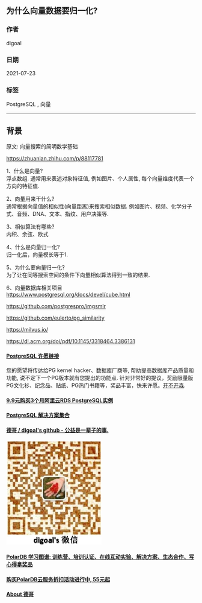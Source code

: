 ## 为什么向量数据要归一化?   
  
### 作者  
digoal  
  
### 日期  
2021-07-23  
  
### 标签  
PostgreSQL , 向量  
  
----  
  
## 背景  
  
原文: 向量搜索的简明数学基础  
  
https://zhuanlan.zhihu.com/p/88117781  
  
1、什么是向量?  
浮点数组. 通常用来表述对象特征值, 例如图片、个人属性, 每个向量维度代表一个方向的特征值.   
  
2、向量用来干什么?  
通常根据向量值的相似性(向量距离)来搜索相似数据. 例如图片、视频、化学分子式、音频、DNA、文本、指纹、用户决策等.    
  
3、相似算法有哪些?  
内积、余弦、欧式  
  
4、什么是向量归一化?  
归一化后，向量模长等于1.   
  
5、为什么要向量归一化?  
为了让在同等搜索空间的条件下向量相似算法得到一致的结果.   
  
6、向量数据库相关项目  
https://www.postgresql.org/docs/devel/cube.html  
  
https://github.com/postgrespro/imgsmlr  
  
https://github.com/eulerto/pg_similarity  
  
https://milvus.io/  
  
https://dl.acm.org/doi/pdf/10.1145/3318464.3386131  
  
  
#### [PostgreSQL 许愿链接](https://github.com/digoal/blog/issues/76 "269ac3d1c492e938c0191101c7238216")
您的愿望将传达给PG kernel hacker、数据库厂商等, 帮助提高数据库产品质量和功能, 说不定下一个PG版本就有您提出的功能点. 针对非常好的提议，奖励限量版PG文化衫、纪念品、贴纸、PG热门书籍等，奖品丰富，快来许愿。[开不开森](https://github.com/digoal/blog/issues/76 "269ac3d1c492e938c0191101c7238216").  
  
  
#### [9.9元购买3个月阿里云RDS PostgreSQL实例](https://www.aliyun.com/database/postgresqlactivity "57258f76c37864c6e6d23383d05714ea")
  
  
#### [PostgreSQL 解决方案集合](https://yq.aliyun.com/topic/118 "40cff096e9ed7122c512b35d8561d9c8")
  
  
#### [德哥 / digoal's github - 公益是一辈子的事.](https://github.com/digoal/blog/blob/master/README.md "22709685feb7cab07d30f30387f0a9ae")
  
  
![digoal's wechat](../pic/digoal_weixin.jpg "f7ad92eeba24523fd47a6e1a0e691b59")
  
  
#### [PolarDB 学习图谱: 训练营、培训认证、在线互动实验、解决方案、生态合作、写心得拿奖品](https://www.aliyun.com/database/openpolardb/activity "8642f60e04ed0c814bf9cb9677976bd4")
  
  
#### [购买PolarDB云服务折扣活动进行中, 55元起](https://www.aliyun.com/activity/new/polardb-yunparter?userCode=bsb3t4al "e0495c413bedacabb75ff1e880be465a")
  
  
#### [About 德哥](https://github.com/digoal/blog/blob/master/me/readme.md "a37735981e7704886ffd590565582dd0")
  
